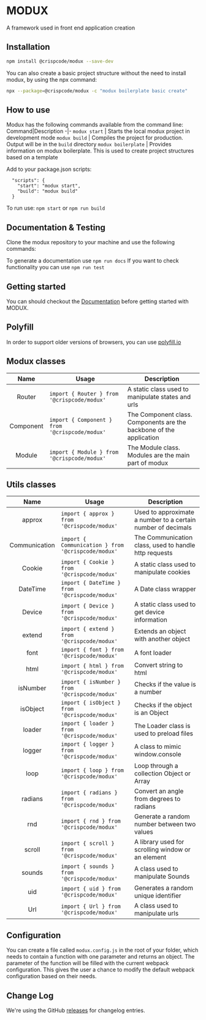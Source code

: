 # MODUX
A framework used in front end application creation

## Installation

```sh
npm install @crispcode/modux --save-dev
```

You can also create a basic project structure without the need to install modux, by using the npx command:
```sh
npx --package=@crispcode/modux -c "modux boilerplate basic create"
```

## How to use

Modux has the following commands available from the command line:
Command|Description
-|-
`modux start` | Starts the local modux project in development mode
`modux build` | Compiles the project for production. Output will be in the `build` directory
`modux boilerplate` | Provides information on modux boilerplate. This is used to create project structures based on a template


Add to your package.json scripts:
```
  "scripts": {
    "start": "modux start",
    "build": "modux build"
  }
```

To run use: `npm start` or `npm run build`

## Documentation & Testing

Clone the modux repository to your machine and use the following commands:

To generate a documentation use `npm run docs`
If you want to check functionality you can use `npm run test` 

## Getting started

You can should checkout the [Documentation](https://crispcode.github.io/modux/) before getting started with MODUX.

## Polyfill

In order to support older versions of browsers, you can use [polyfill.io](https://polyfill.io/)

## Modux classes

  |Name|Usage|Description|
  |:---:|---|---|
  | Router | `import { Router } from '@crispcode/modux'` | A static class used to manipulate states and urls |
  | Component | `import { Component } from '@crispcode/modux'` | The Component class. Components are the backbone of the application |
  | Module | `import { Module } from '@crispcode/modux'` | The Module class. Modules are the main part of modux |

## Utils classes

  |Name|Usage|Description|
  |:---:|---|---|
  | approx | `import { approx } from '@crispcode/modux'` | Used to approximate a number to a certain number of decimals |
  | Communication | `import { Communication } from '@crispcode/modux'` | The Communication class, used to handle http requests |
  | Cookie | `import { Cookie } from '@crispcode/modux'` | A static class used to manipulate cookies |
  | DateTime | `import { DateTime } from '@crispcode/modux'` | A Date class wrapper |
  | Device | `import { Device } from '@crispcode/modux'` | A static class used to get device information |
  | extend | `import { extend } from '@crispcode/modux'` | Extends an object with another object |
  | font | `import { font } from '@crispcode/modux'` | A font loader |
  | html | `import { html } from '@crispcode/modux'` | Convert string to html |
  | isNumber | `import { isNumber } from '@crispcode/modux'` | Checks if the value is a number |
  | isObject | `import { isObject } from '@crispcode/modux'` | Checks if the object is an Object |
  | loader | `import { loader } from '@crispcode/modux'` | The Loader class is used to preload files |
  | logger | `import { logger } from '@crispcode/modux'` | A class to mimic window.console |
  | loop | `import { loop } from '@crispcode/modux'` | Loop through a collection Object or Array |
  | radians | `import { radians } from '@crispcode/modux'` | Convert an angle from degrees to radians |
  | rnd | `import { rnd } from '@crispcode/modux'` | Generate a random number between two values |
  | scroll | `import { scroll } from '@crispcode/modux'` | A library used for scrolling window or an element |
  | sounds | `import { sounds } from '@crispcode/modux'` | A class used to manipulate Sounds |
  | uid | `import { uid } from '@crispcode/modux'` | Generates a random unique identifier |
  | Url | `import { Url } from '@crispcode/modux'` | A class used to manipulate urls |

## Configuration

  You can create a file called ```modux.config.js``` in the root of your folder, which needs to contain a function with one parameter and returns an object. The parameter of the function will be filled with the current webpack configuration. This gives the user a chance to modify the default webpack configuration based on their needs.

## Change Log

  We're using the GitHub [releases](https://github.com/CrispCode/modux/releases) for changelog entries.